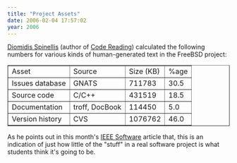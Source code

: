 ```yaml
---
title: "Project Assets"
date: 2006-02-04 17:57:02
year: 2006
---
```

<a href="http://www.spinellis.gr/">Diomidis Spinellis</a> (author of <a href="http://www.ercb.com/ddj/2003/ddj.0309.html">Code Reading</a>) calculated the following numbers for various kinds of human-generated text in the FreeBSD project:
<table border="1">
<tr>
<td>Asset</td>
<td>Source</td>
<td>Size (KB)</td>
<td>%age</td>
</tr>
<tr>
<td>Issues database</td>
<td>GNATS</td>
<td>711783</td>
<td>30.5</td>
</tr>
<tr>
<td>Source code</td>
<td>C/C++</td>
<td>431519</td>
<td>18.5</td>
</tr>
<tr>
<td>Documentation</td>
<td>troff, DocBook</td>
<td>114450</td>
<td>5.0</td>
</tr>
<tr>
<td>Version history</td>
<td>CVS</td>
<td>1076762</td>
<td>46.0</td>
</tr>
</table>
As he points out in this month's <a href="http://www.computer.org/software">IEEE Software</a> article that, this is an indication of just how little of the "stuff" in a real software project is what students think it's going to be.
